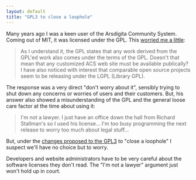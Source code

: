 ```yaml
---
layout: default
title: "GPL3 to close a loophole"
---
```


Many years ago I was a keen user of the Arsdigita Community System. Coming
out of MIT, it was licensed under the GPL. This [worried me a
little](http://ccm.redhat.com/bboard-archive/webdb/0005gE.html):

> As I understand it, the GPL states that any work derived from
> the GPL'ed work also comes under the terms of the GPL. Doesn't that mean that
> any customized ACS web site must be available publically? I have also noticed
> with interest that comparable open source projects seem to be releasing under
> the LGPL (Library GPL).

The response was a very direct "don't
worry about it", sensibly trying to shut down any concerns or worries of users
and their customers. But, his answer also showed a misunderstanding of the GPL
and the general loose care factor at the time about using
it:

> I'm not a lawyer. I just have an office down the hall from Richard Stallman's so I used his license...
> I'm too busy programming the next release to worry too much about legal stuff...

But, under the [changes proposed to the
GPL3](http://news.com.com/GPL+3+may+tackle+Web+loophole/2100-7344_3-5884172.html?tag=nefd.hed)
to "close a loophole" I suspect we'll have no choice but to
worry.

Developers and website administrators have to be very careful
about the software licenses they don't read. The "I'm not a lawyer" argument
just won't hold up in court.
